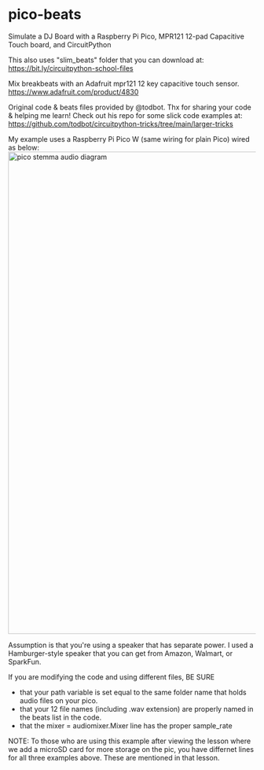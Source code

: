 # pico-beats
Simulate a DJ Board with a Raspberry Pi Pico, MPR121 12-pad Capacitive Touch board, and CircuitPython

This also uses "slim_beats" folder that you can download at: https://bit.ly/circuitpython-school-files

Mix breakbeats with an Adafruit mpr121 12 key capacitive touch sensor. https://www.adafruit.com/product/4830

Original code & beats files provided by @todbot. Thx for sharing your code & helping me learn! Check out his repo for some slick code examples at: https://github.com/todbot/circuitpython-tricks/tree/main/larger-tricks

My example uses a Raspberry Pi Pico W (same wiring for plain Pico) wired as below:
<img width="980" alt="pico stemma audio diagram" src="https://user-images.githubusercontent.com/20801687/221918995-33564c58-bb4b-43dc-88bb-013e9897aa3a.png">

Assumption is that you're using a speaker that has separate power. I used a Hamburger-style speaker that you can get from Amazon, Walmart, or SparkFun.

If you are modifying the code and using different files, BE SURE
- that your path variable is set equal to the same folder name that holds audio files on your pico.
- that your 12 file names (including .wav extension) are properly named in the beats list in the code.
- that the mixer = audiomixer.Mixer line has the proper sample_rate

NOTE: To those who are using this example after viewing the lesson where we add a microSD card for more storage on the pic, you have differnet lines for all three examples above. These are mentioned in that lesson.
